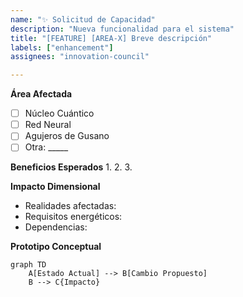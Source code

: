 ```yaml
---
name: "✨ Solicitud de Capacidad"
description: "Nueva funcionalidad para el sistema"
title: "[FEATURE] [AREA-X] Breve descripción"
labels: ["enhancement"]
assignees: "innovation-council"

---
```


**Área Afectada**
- [ ] Núcleo Cuántico
- [ ] Red Neural  
- [ ] Agujeros de Gusano
- [ ] Otra: _____

**Beneficios Esperados**
1. 
2. 
3. 

**Impacto Dimensional**
- Realidades afectadas: 
- Requisitos energéticos: 
- Dependencias: 

**Prototipo Conceptual**
```mermaid
graph TD
    A[Estado Actual] --> B[Cambio Propuesto]
    B --> C{Impacto}
